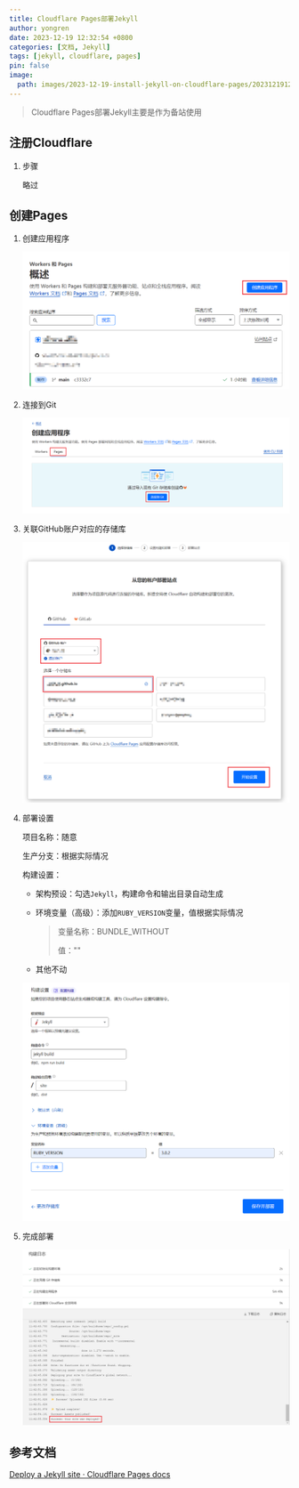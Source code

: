 ```yaml
---
title: Cloudflare Pages部署Jekyll
author: yongren
date: 2023-12-19 12:32:54 +0800
categories: [文档, Jekyll]
tags: [jekyll, cloudflare, pages]
pin: false
image:
  path: images/2023-12-19-install-jekyll-on-cloudflare-pages/202312191237181.png
---
```


> Cloudflare Pages部署Jekyll主要是作为备站使用

## 注册Cloudflare

1. 步骤

   略过

## 创建Pages

1. 创建应用程序

   ![Snipaste_2023-12-19_12-52-28](/images/2023-12-19-install-jekyll-on-cloudflare-pages/202312191252528.png)

2. 连接到Git

   ![image-20231219125409452](/images/2023-12-19-install-jekyll-on-cloudflare-pages/202312191254505.png)

3. 关联GitHub账户对应的存储库

   ![image-20231219125704437](/images/2023-12-19-install-jekyll-on-cloudflare-pages/202312191257505.png)

4. 部署设置

   项目名称：随意

   生产分支：根据实际情况

   构建设置：

   - 架构预设：勾选`Jekyll`，构建命令和输出目录自动生成

   - 环境变量（高级）：添加`RUBY_VERSION`变量，值根据实际情况

     > 变量名称：BUNDLE_WITHOUT
     >
     > 值：""

   - 其他不动

   ![image-20231219130509739](/images/2023-12-19-install-jekyll-on-cloudflare-pages/202312191305791.png)

5. 完成部署

   ![image-20231219130819608](/images/2023-12-19-install-jekyll-on-cloudflare-pages/202312191308671.png)

## 参考文档

[Deploy a Jekyll site · Cloudflare Pages docs](https://developers.cloudflare.com/pages/framework-guides/deploy-a-jekyll-site/)
